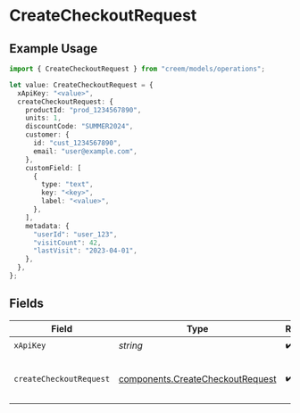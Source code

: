 # CreateCheckoutRequest

## Example Usage

```typescript
import { CreateCheckoutRequest } from "creem/models/operations";

let value: CreateCheckoutRequest = {
  xApiKey: "<value>",
  createCheckoutRequest: {
    productId: "prod_1234567890",
    units: 1,
    discountCode: "SUMMER2024",
    customer: {
      id: "cust_1234567890",
      email: "user@example.com",
    },
    customField: [
      {
        type: "text",
        key: "<key>",
        label: "<value>",
      },
    ],
    metadata: {
      "userId": "user_123",
      "visitCount": 42,
      "lastVisit": "2023-04-01",
    },
  },
};
```

## Fields

| Field                                                                                | Type                                                                                 | Required                                                                             | Description                                                                          |
| ------------------------------------------------------------------------------------ | ------------------------------------------------------------------------------------ | ------------------------------------------------------------------------------------ | ------------------------------------------------------------------------------------ |
| `xApiKey`                                                                            | *string*                                                                             | :heavy_check_mark:                                                                   | N/A                                                                                  |
| `createCheckoutRequest`                                                              | [components.CreateCheckoutRequest](../../models/components/createcheckoutrequest.md) | :heavy_check_mark:                                                                   | Create checkout request payload                                                      |